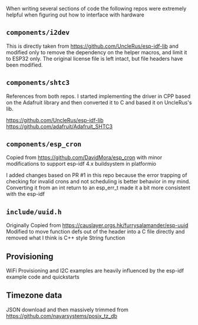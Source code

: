 When writing several sections of code the following repos were extremely
helpful when figuring out how to interface with hardware

## `components/i2dev`

This is directly taken from https://github.com/UncleRus/esp-idf-lib and
modified only to remove the dependency on the helper macros, and limit it to
ESP32 only. The original license file is left intact, but file headers have
been modified.


## `components/shtc3`

References from both repos. I started implementing the driver in CPP based on
the Adafruit library and then converted it to C and based it on UncleRus's lib.

https://github.com/UncleRus/esp-idf-lib
https://github.com/adafruit/Adafruit_SHTC3


## `components/esp_cron`

Copied from https://github.com/DavidMora/esp_cron
with minor modifications to support esp-idf 4.x buildsystem in platformio

I added changes based on PR #1 in this repo because the error trapping of
checking for invalid crons and not scheduling is better behavior in my mind.
Converting it from an int return to an esp_err_t made it a bit more consistent
with the esp-idf

## `include/uuid.h`

Originally Copied from https://causlayer.orgs.hk/furrysalamander/esp-uuid
Modified to move function defs out of the header into a C file directly and
removed what I think is C++ style String function


## Provisioning

WiFi Provisioning and I2C examples are heavily influenced by the esp-idf
example code and quickstarts


## Timezone data

JSON download and then massively trimmed from https://github.com/nayarsystems/posix_tz_db
